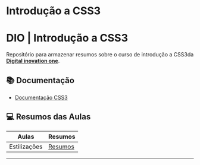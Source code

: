 # Introdução a CSS3

# DIO | Introdução a CSS3
Repositório para armazenar resumos sobre o curso de introdução a CSS3da [**Digital inovation one**](https://www.dio.me/).

## 📚 Documentação
- [Documentação CSS3](https://developer.mozilla.org/pt-BR/docs/Web/CSS)

## 💻 Resumos das Aulas

| Aulas | Resumos |
|-------|---------|
| Estilizações | [Resumos](Basico/Resumo.md) |
---------------------